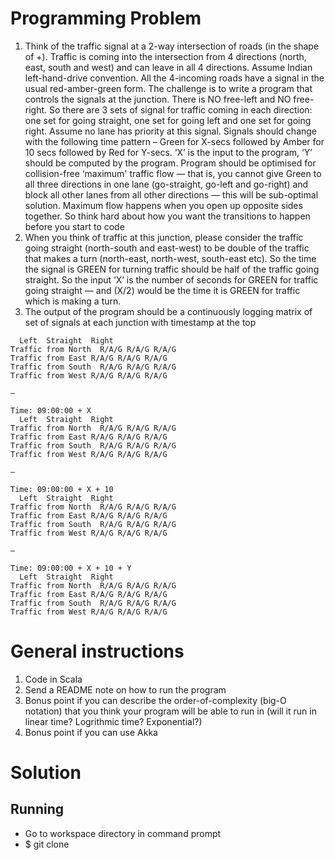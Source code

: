 # Programming Problem
1. Think of the traffic signal at a 2-way intersection of roads (in the shape of +). Traffic is coming into the intersection from 4 directions (north, east, south and west) and can leave in all 4 directions. Assume Indian left-hand-drive convention. All the 4-incoming roads have a signal in the usual red-amber-green form. The challenge is to write a program that controls the signals at the junction. There is NO free-left and NO free-right. So there are 3 sets of signal for traffic coming in each direction: one set for going straight, one set for going left and one set for going right. Assume no lane has priority at this signal. Signals should change with the following time pattern – Green for X-secs followed by Amber for 10 secs followed by Red for Y-secs. ‘X’ is the input to the program, ‘Y’ should be computed by the program. Program should be optimised for collision-free ‘maximum' traffic flow — that is, you cannot give Green to all three directions in one lane (go-straight, go-left and go-right) and block all other lanes from all other directions — this will be sub-optimal solution. Maximum flow happens when you open up opposite sides together. So think hard about how you want the transitions to happen before you start to code
2. When you think of traffic at this junction, please consider the traffic going straight (north-south and east-west) to be double of the traffic that makes a turn (north-east, north-west, south-east etc). So the time the signal is GREEN for turning traffic should be half of the traffic going straight. So the input ‘X’ is the number of seconds for GREEN for traffic going straight — and (X/2) would be the time it is GREEN for traffic which is making a turn. 
3. The output of the program should be a continuously logging matrix of set of signals at each junction with timestamp at the top

```Time: 09:00:00
  Left  Straight  Right
Traffic from North  R/A/G R/A/G R/A/G
Traffic from East R/A/G R/A/G R/A/G
Traffic from South  R/A/G R/A/G R/A/G
Traffic from West R/A/G R/A/G R/A/G

—

Time: 09:00:00 + X
  Left  Straight  Right
Traffic from North  R/A/G R/A/G R/A/G
Traffic from East R/A/G R/A/G R/A/G
Traffic from South  R/A/G R/A/G R/A/G
Traffic from West R/A/G R/A/G R/A/G

—

Time: 09:00:00 + X + 10
  Left  Straight  Right
Traffic from North  R/A/G R/A/G R/A/G
Traffic from East R/A/G R/A/G R/A/G
Traffic from South  R/A/G R/A/G R/A/G
Traffic from West R/A/G R/A/G R/A/G

—

Time: 09:00:00 + X + 10 + Y
  Left  Straight  Right
Traffic from North  R/A/G R/A/G R/A/G
Traffic from East R/A/G R/A/G R/A/G
Traffic from South  R/A/G R/A/G R/A/G
Traffic from West R/A/G R/A/G R/A/G
```

# General instructions
1. Code in Scala
2. Send a README note on how to run the program
3. Bonus point if you can describe the order-of-complexity (big-O notation) that you think your program will be able to run in (will it run in linear time? Logrithmic time? Exponential?)
4. Bonus point if you can use Akka

# Solution
## Running
- Go to workspace directory in command prompt
- $ git clone